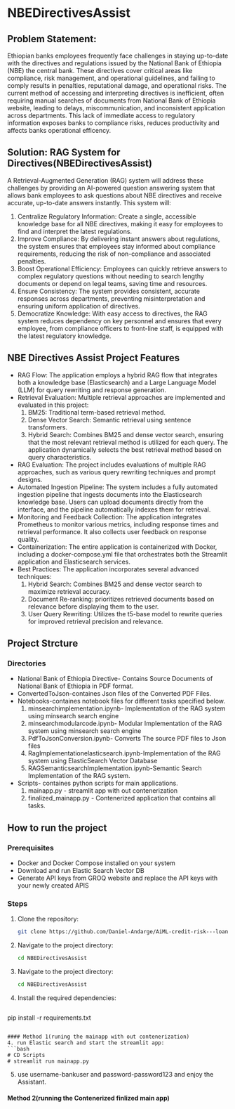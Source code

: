 # NBEDirectivesAssist

## Problem Statement:
Ethiopian banks employees frequently face challenges in staying up-to-date with the directives and regulations issued by the National Bank of Ethiopia (NBE) the central bank. These directives cover critical areas like compliance, risk management, and operational guidelines, and failing to comply results in penalties, reputational damage, and operational risks. The current method of accessing and interpreting directives is inefficient, often requiring manual searches of documents from National Bank of Ethiopia website, leading to delays, miscommunication, and inconsistent application across departments. This lack of immediate access to regulatory information exposes banks to compliance risks, reduces productivity and affects banks operational efficency.
## Solution: RAG System for Directives(NBEDirectivesAssist)
A Retrieval-Augmented Generation (RAG) system will address these challenges by providing an AI-powered question answering system that allows bank employees to ask questions about NBE directives and receive accurate, up-to-date answers instantly. This system will:
1. Centralize Regulatory Information: Create a single, accessible knowledge base for all NBE directives, making it easy for employees to find and interpret the latest regulations.
2. Improve Compliance: By delivering instant answers about regulations, the system ensures that employees stay informed about compliance requirements, reducing the risk of non-compliance and associated penalties.
3. Boost Operational Efficiency: Employees can quickly retrieve answers to complex regulatory questions without needing to search lengthy documents or depend on legal teams, saving time and resources.
4. Ensure Consistency: The system provides consistent, accurate responses across departments, preventing misinterpretation and ensuring uniform application of directives.
5. Democratize Knowledge: With easy access to directives, the RAG system reduces dependency on key personnel and ensures that every employee, from compliance officers to front-line staff, is equipped with the latest regulatory knowledge.
## NBE Directives Assist Project Features
- RAG Flow: The application employs a hybrid RAG flow that integrates both a knowledge base (Elasticsearch) and a Large Language Model (LLM) for query rewriting and response generation.
- Retrieval Evaluation: Multiple retrieval approaches are implemented and evaluated in this project:
  1. BM25: Traditional term-based retrieval method.
  2. Dense Vector Search: Semantic retrieval using sentence transformers.
  3. Hybrid Search: Combines BM25 and dense vector search, ensuring that the most relevant retrieval method is utilized for each query.
The application dynamically selects the best retrieval method based on query characteristics.
- RAG Evaluation: The project includes evaluations of multiple RAG approaches, such as various query rewriting techniques and prompt designs.
- Automated Ingestion Pipeline: The system includes a fully automated ingestion pipeline that ingests documents into the Elasticsearch knowledge base. Users can upload documents directly from the interface, and the pipeline automatically indexes them for retrieval.
- Monitoring and Feedback Collection: The application integrates Prometheus to monitor various metrics, including response times and retrieval performance. It also collects user feedback on response quality.
- Containerization: The entire application is containerized with Docker, including a docker-compose.yml file that orchestrates both the Streamlit application and Elasticsearch services. 
- Best Practices: The application incorporates several advanced techniques:
  1. Hybrid Search: Combines BM25 and dense vector search to maximize retrieval accuracy.
  2. Document Re-ranking: prioritizes retrieved documents based on relevance before displaying them to the user.
  3. User Query Rewriting: Utilizes the t5-base model to rewrite queries for improved retrieval precision and relevance.
## Project Strcture
### Directories
- National Bank of Ethiopia Directive- Contains Source Documents of National Bank of Ethiopia in PDF format.
- ConvertedToJson-containes Json files of the Converted PDF Files.
- Notebooks-containes notebook files for different tasks specified below.
  1. minsearchimplementation.ipynb- Implementation of the RAG system using minsearch search engine
  2. minsearchmodularcode.ipynb- Modular Implementation of the RAG system using minsearch search engine
  3. PdfToJsonConversion.ipynb- Converts The source PDF files to Json files
  4. RagImplementationelasticsearch.ipynb-Implementation of the RAG system using ElasticSearch Vector Database
  5. RAGSemanticsearchImplementation.ipynb-Semantic Search Implementation of the RAG system.
 - Scripts- containes python scripts for main applications.
   1. mainapp.py - streamlit app with out contenerization
   2. finalized_mainapp.py - Contenerized application that contains all tasks.
## How to run the project
### Prerequisites
- Docker and Docker Compose installed on your system
- Download and run Elastic Search Vector DB
- Generate API keys from GROQ website and replace the API keys with your newly created APIS

### Steps
1. Clone the repository:
   ```bash
   git clone https://github.com/Daniel-Andarge/AiML-credit-risk---loan-optimization-ml.git](https://github.com/EstifanosTeklay/NBEDirectivesAssist.git
   ```

2. Navigate to the project directory:
   ```bash
   cd NBEDirectivesAssist
   ```
2. Navigate to the project directory:
   ```bash
   cd NBEDirectivesAssist
   ```

3. Install the required dependencies:
   ```bash
  pip install -r requirements.txt
   ```

#### Method 1(runing the mainapp with out contenerization)
4. run Elastic search and start the streamlit app:
   ```bash
  # CD Scripts
  # streamlit run mainapp.py
   ```
5. use username-bankuser and password-password123 and enjoy the Assistant.
 #### Method 2(running the Contenerized finlized main app)
 
